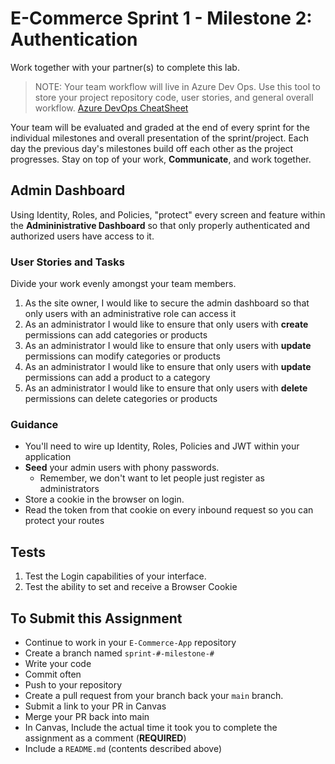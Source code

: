 # E-Commerce Sprint 1 - Milestone 2:  Authentication

Work together with your partner(s) to complete this lab.

> NOTE: Your team workflow will live in Azure Dev Ops. Use this tool to store your project repository code, user stories, and general overall workflow. [Azure DevOps CheatSheet](https://codefellows.github.io/code-401-dotnet-guide/Curriculum/ECom_Project/AzureDevOps_CheatSheet)

Your team will be evaluated and graded at the end of every sprint for the individual milestones and overall presentation of the sprint/project. Each day the previous day's milestones build off each other as the project progresses. Stay on top of your work, **Communicate**, and work together.

## Admin Dashboard

Using Identity, Roles, and Policies, "protect" every screen and feature within the **Admininistrative Dashboard** so that only properly authenticated and authorized users have access to it.

### User Stories and Tasks

Divide your work evenly amongst your team members.

1. As the site owner, I would like to secure the admin dashboard so that only users with an administrative role can access it
1. As an administrator I would like to ensure that only users with **create** permissions can add categories or products
1. As an administrator I would like to ensure that only users with **update** permissions can modify categories or products
1. As an administrator I would like to ensure that only users with **update** permissions can add a product to a category
1. As an administrator I would like to ensure that only users with **delete** permissions can delete categories or products

### Guidance

- You'll need to wire up Identity, Roles, Policies and JWT within your application
- **Seed** your admin users with phony passwords.
  - Remember, we don't want to let people just register as administrators
- Store a cookie in the browser on login.
- Read the token from that cookie on every inbound request so you can protect your routes

## Tests

1. Test the Login capabilities of your interface.
1. Test the ability to set and receive a Browser Cookie

## To Submit this Assignment

- Continue to work in your `E-Commerce-App` repository
- Create a branch named `sprint-#-milestone-#`
- Write your code
- Commit often
- Push to your repository
- Create a pull request from your branch back your `main` branch.
- Submit a link to your PR in Canvas
- Merge your PR back into main
- In Canvas, Include the actual time it took you to complete the assignment as a comment (**REQUIRED**)
- Include a `README.md` (contents described above)
